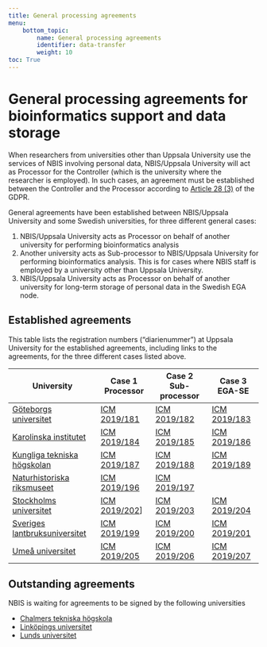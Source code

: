 ```yaml
---
title: General processing agreements
menu:
    bottom_topic:
        name: General processing agreements
        identifier: data-transfer
        weight: 10
toc: True
---
```

# General processing agreements for bioinformatics support and data storage
When researchers from universities other than Uppsala University use the services of NBIS involving personal data, NBIS/Uppsala University will act as Processor for the Controller (which is the university where the researcher is employed). In such cases, an agreement must be established between the Controller and the Processor according to [Article 28 (3)](https://gdpr-info.eu/art-28-gdpr/) of the GDPR.

General agreements have been established between NBIS/Uppsala University and some Swedish universities, for three different general cases:

1. NBIS/Uppsala University acts as Processor on behalf of another university for performing bioinformatics analysis
2. Another university acts as Sub-processor to NBIS/Uppsala University for performing bioinformatics analysis. This is for cases where NBIS staff is employed by a university other than Uppsala University.
3. NBIS/Uppsala University acts as Processor on behalf of another university for long-term storage of personal data in the Swedish EGA node.

## Established agreements
This table lists the registration numbers (“diarienummer”) at Uppsala University for the established agreements, including links to the agreements, for the three different cases listed above.

| University | Case 1 Processor | Case 2 Sub-processor | Case 3 EGA-SE |
| --- | --- | --- | --- |
| [Göteborgs universitet](https://www.gu.se/) | [ICM 2019/181](/agreements/Diarie-NBIS-ICM-2019_181-GU-PUB.pdf) | [ICM 2019/182](/agreements/Diarie-NBIS-ICM-2019_182-GU-PUUB.pdf) | [ICM 2019/183](/agreements/Diarie-NBIS-ICM-2019_183-GU-PUB.pdf) |
| [Karolinska institutet](https://ki.se/) | [ICM 2019/184](/agreements/Diarie-NBIS-ICM-2019_184-KI-PUB.pdf) | [ICM 2019/185](/agreements/Diarie-NBIS-ICM-2019_185-KI-PUUB.pdf) | [ICM 2019/186](/agreements/Diarie-NBIS-ICM-2019_186-KI-PUB.pdf) |
| [Kungliga tekniska högskolan](https://www.kth.se/) | [ICM 2019/187](/agreements/Diarie-NBIS-ICM-2019_187-KTH-PUB.pdf) | [ICM 2019/188](/agreements/Diarie-NBIS-ICM-2019_188-KTH-PUUB.pdf) | [ICM 2019/189](/agreements/Diarie-NBIS-ICM-2019_189-KTH-PUB.pdf) |
| [Naturhistoriska riksmuseet](https://www.nrm.se/) | [ICM 2019/196](/agreements/Diarie-NBIS-ICM-2019_196-NRM-PUB.pdf) | [ICM 2019/197](/agreements/Diarie-NBIS-ICM-2019_197-NRM-PUUB.pdf) |   |
| [Stockholms universitet](https://www.su.se/) | [ICM 2019/202](/agreements/Diarie-NBIS-ICM-2019_202-SU-PUB.pdf)] | [ICM 2019/203](/agreements/Diarie-NBIS-ICM-2019_203-SU-PUUB.pdf) | [ICM 2019/204](/agreements/Diarie-NBIS-ICM-2019_204-SU-PUB.pdf) |
| [Sveriges lantbruksuniversitet](https://www.slu.se/) | [ICM 2019/199](/agreements/Diarie-NBIS-ICM-2019_199-SLU-PUB.pdf) | [ICM 2019/200](/agreements/Diarie-NBIS-ICM-2019_200-SLU-PUUB.pdf) | [ICM 2019/201](/agreements/Diarie-NBIS-ICM-2019_201-SLU-PUB.pdf) |
| [Umeå universitet](https://www.umu.se/) | [ICM 2019/205](/agreements/Diarie-NBIS-ICM-2019_205-UmU-PUB.pdf) | [ICM 2019/206](/agreements/Diarie-NBIS-ICM-2019_206-UmU-PUUB.pdf) | [ICM 2019/207](/agreements/Diarie-NBIS-ICM-2019_207-UmU-PUB.pdf) |

## Outstanding agreements
NBIS is waiting for agreements to be signed by the following universities

* [Chalmers tekniska högskola](https://www.chalmers.se/)
* [Linköpings universitet](https://liu.se/)
* [Lunds universitet](https://www.lu.se/)
